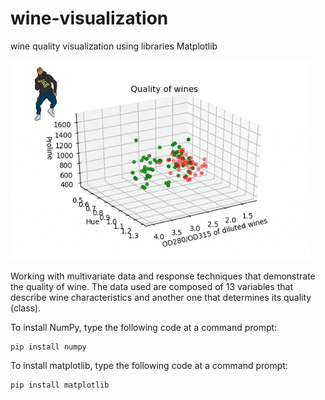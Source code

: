 # wine-visualization
wine quality visualization using libraries Matplotlib

![](giphy.gif)

Working with multivariate data and response techniques that demonstrate the quality of wine. The data used are composed of 13 variables that describe wine characteristics and another one that determines its quality (class).

To install NumPy, type the following code at a command prompt:

```
pip install numpy
```
To install matplotlib, type the following code at a command prompt:

```
pip install matplotlib
```
